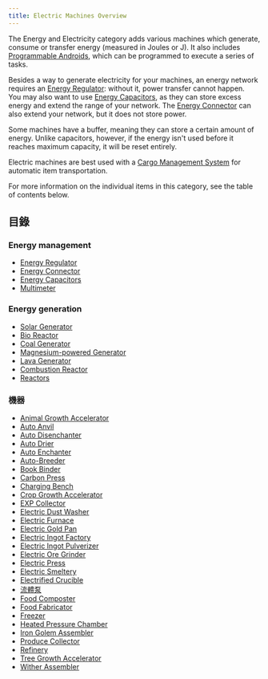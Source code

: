 ```yaml
---
title: Electric Machines Overview
---
```


The Energy and Electricity category adds various machines which generate, consume or transfer energy (measured in Joules or J). It also includes [Programmable Androids](../Technical-Components/Androids/Androids.md), which can be programmed to execute a series of tasks.

Besides a way to generate electricity for your machines, an energy network requires an [Energy Regulator](./Energy-Management/Energy-Regulator.md): without it, power transfer cannot happen.  
You may also want to use [Energy Capacitors](./Energy-Management/Energy-Capacitors.md), as they can store excess energy and extend the range of your network. The [Energy Connector](./Energy-Management/Energy-Connector.md) can also extend your network, but it does not store power.

Some machines have a buffer, meaning they can store a certain amount of energy. Unlike capacitors, however, if the energy isn't used before it reaches maximum capacity, it will be reset entirely.

Electric machines are best used with a [Cargo Management System](../Cargo-Management/Cargo-Management.md) for automatic item transportation.

For more information on the individual items in this category, see the table of contents below.

## 目錄

### Energy management

* [Energy Regulator](./Energy-Management/Energy-Regulator.md)
* [Energy Connector](./Energy-Management/Energy-Connector.md)
* [Energy Capacitors](./Energy-Management/Energy-Capacitors.md)
* [Multimeter](../Technical-Gadgets/Technical-Gadgets.md#multimeter)

### Energy generation

* [Solar Generator](./Energy-Generation/Solar-Generator.md)
* [Bio Reactor](./Energy-Generation/Bio-Reactor.md)
* [Coal Generator](./Energy-Generation/Coal-Generator.md)
* [Magnesium-powered Generator](./Energy-Generation/Magnesium-powered-Generator.md)
* [Lava Generator](./Energy-Generation/Lava-Generator.md)
* [Combustion Reactor](./Energy-Generation/Combustion-Reactor.md)
* [Reactors](./Energy-Generation/Reactors.md)

### 機器

* [Animal Growth Accelerator](./Machines/Animal-Growth-Accelerator.md)
* [Auto Anvil](./Machines/Auto-Anvil.md)
* [Auto Disenchanter](./Machines/Auto-Disenchanter.md)
* [Auto Drier](./Machines/Auto-Drier.md)
* [Auto Enchanter](./Machines/Auto-Enchanter.md)
* [Auto-Breeder](./Machines/Auto-Breeder.md)
* [Book Binder](./Machines/Book-Binder.md)
* [Carbon Press](./Machines/Carbon-Press.md)
* [Charging Bench](./Machines/Charging-Bench.md)
* [Crop Growth Accelerator](./Machines/Crop-Growth-Accelerator.md)
* [EXP Collector](./Machines/EXP-Collector.md)
* [Electric Dust Washer](./Machines/Electric-Dust-Washer.md)
* [Electric Furnace](./Machines/Electric-Furnace.md)
* [Electric Gold Pan](./Machines/Electric-Gold-Pan.md)
* [Electric Ingot Factory](./Machines/Electric-Ingot-Factory.md)
* [Electric Ingot Pulverizer](./Machines/Electric-Ingot-Pulverizer.md)
* [Electric Ore Grinder](./Machines/Electric-Ore-Grinder.md)
* [Electric Press](./Machines/Electric-Press.md)
* [Electric Smeltery](./Machines/Electric-Smeltery.md)
* [Electrified Crucible](./Machines/Electrified-Crucible.md)
* [流體泵](./Machines/Fluid-Pump.md)
* [Food Composter](./Machines/Food-Composter.md)
* [Food Fabricator](./Machines/Food-Fabricator.md)
* [Freezer](./Machines/Freezer.md)
* [Heated Pressure Chamber](./Machines/Heated-Pressure-Chamber.md)
* [Iron Golem Assembler](./Machines/Iron-Golem-Assembler.md)
* [Produce Collector](./Machines/Produce-Collector.md)
* [Refinery](./Machines/Refinery.md)
* [Tree Growth Accelerator](./Machines/Tree-Growth-Accelerator.md)
* [Wither Assembler](./Machines/Wither-Assembler.md)
